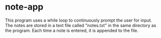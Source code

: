 # note-app

This program uses a while loop to continuously prompt the user for input. The notes are stored in a text file called "notes.txt" in the same directory as the program. Each time a note is entered, it is appended to the file.
